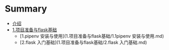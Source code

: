 # Summary

* [介绍](README.md)
* [1.项目准备与flask基础](1.项目准备与flask基础/README.md)
    * [1.pipenv 安装与使用](1.项目准备与flask基础/1.1pipenv 安装与使用.md)
    * [2.flask 入门基础](1.项目准备与flask基础/2.flask 入门基础.md)



